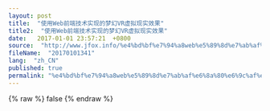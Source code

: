 ```yaml
---
layout: post
title:  "使用Web前端技术实现的梦幻VR虚拟现实效果"
title2:  "使用Web前端技术实现的梦幻VR虚拟现实效果"
date:   2017-01-01 23:57:21  +0800
source:  "http://www.jfox.info/%e4%bd%bf%e7%94%a8web%e5%89%8d%e7%ab%af%e6%8a%80%e6%9c%af%e5%ae%9e%e7%8e%b0%e7%9a%84%e6%a2%a6%e5%b9%bbvr%e8%99%9a%e6%8b%9f%e7%8e%b0%e5%ae%9e%e6%95%88%e6%9e%9c.html"
fileName:  "20170101341"
lang:  "zh_CN"
published: true
permalink: "%e4%bd%bf%e7%94%a8web%e5%89%8d%e7%ab%af%e6%8a%80%e6%9c%af%e5%ae%9e%e7%8e%b0%e7%9a%84%e6%a2%a6%e5%b9%bbvr%e8%99%9a%e6%8b%9f%e7%8e%b0%e5%ae%9e%e6%95%88%e6%9e%9c.html"
---
```

{% raw %}
false
{% endraw %}